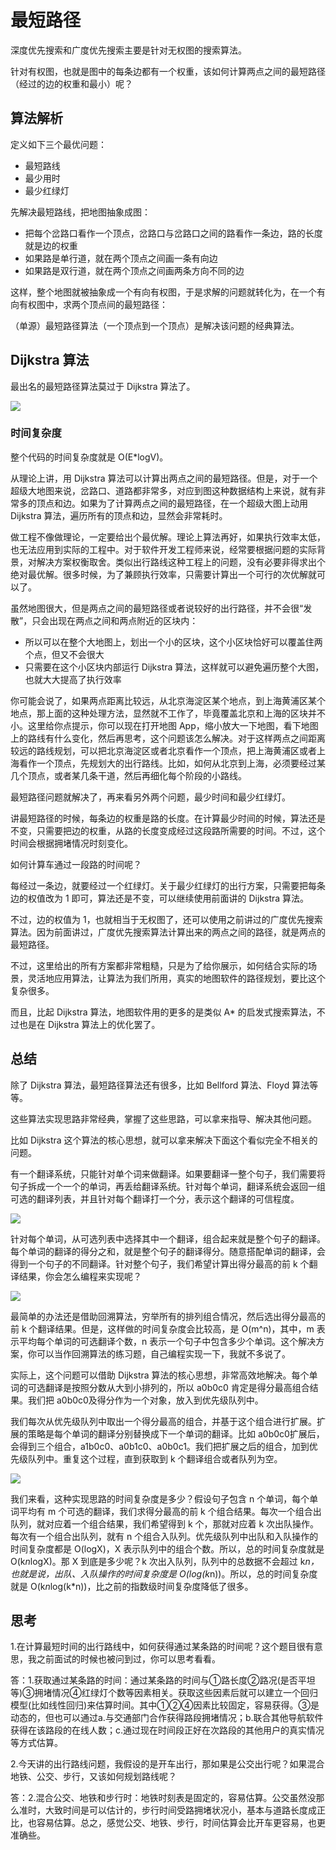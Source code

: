 # 最短路径

深度优先搜索和广度优先搜索主要是针对无权图的搜索算法。

针对有权图，也就是图中的每条边都有一个权重，该如何计算两点之间的最短路径（经过的边的权重和最小）呢？

## 算法解析

定义如下三个最优问题：

- 最短路线
- 最少用时
- 最少红绿灯

先解决最短路线，把地图抽象成图：

- 把每个岔路口看作一个顶点，岔路口与岔路口之间的路看作一条边，路的长度就是边的权重
- 如果路是单行道，就在两个顶点之间画一条有向边
- 如果路是双行道，就在两个顶点之间画两条方向不同的边

这样，整个地图就被抽象成一个有向有权图，于是求解的问题就转化为，在一个有向有权图中，求两个顶点间的最短路径：

<!-- TODO -->

（单源）最短路径算法（一个顶点到一个顶点）是解决该问题的经典算法。

## Dijkstra 算法

最出名的最短路径算法莫过于 Dijkstra 算法了。

<!-- TODO 代码 -->

![](@imgs/e20907173c458fac741e556c947bb9a9.jpg)

### 时间复杂度

整个代码的时间复杂度就是 O(E*logV)。

从理论上讲，用 Dijkstra 算法可以计算出两点之间的最短路径。但是，对于一个超级大地图来说，岔路口、道路都非常多，对应到图这种数据结构上来说，就有非常多的顶点和边。如果为了计算两点之间的最短路径，在一个超级大图上动用 Dijkstra 算法，遍历所有的顶点和边，显然会非常耗时。

做工程不像做理论，一定要给出个最优解。理论上算法再好，如果执行效率太低，也无法应用到实际的工程中。对于软件开发工程师来说，经常要根据问题的实际背景，对解决方案权衡取舍。类似出行路线这种工程上的问题，没有必要非得求出个绝对最优解。很多时候，为了兼顾执行效率，只需要计算出一个可行的次优解就可以了。

虽然地图很大，但是两点之间的最短路径或者说较好的出行路径，并不会很“发散”，只会出现在两点之间和两点附近的区块内：

- 所以可以在整个大地图上，划出一个小的区块，这个小区块恰好可以覆盖住两个点，但又不会很大
- 只需要在这个小区块内部运行 Dijkstra 算法，这样就可以避免遍历整个大图，也就大大提高了执行效率

你可能会说了，如果两点距离比较远，从北京海淀区某个地点，到上海黄浦区某个地点，那上面的这种处理方法，显然就不工作了，毕竟覆盖北京和上海的区块并不小。这里给你点提示，你可以现在打开地图 App，缩小放大一下地图，看下地图上的路线有什么变化，然后再思考，这个问题该怎么解决。对于这样两点之间距离较远的路线规划，可以把北京海淀区或者北京看作一个顶点，把上海黄浦区或者上海看作一个顶点，先规划大的出行路线。比如，如何从北京到上海，必须要经过某几个顶点，或者某几条干道，然后再细化每个阶段的小路线。

最短路径问题就解决了，再来看另外两个问题，最少时间和最少红绿灯。

讲最短路径的时候，每条边的权重是路的长度。在计算最少时间的时候，算法还是不变，只需要把边的权重，从路的长度变成经过这段路所需要的时间。不过，这个时间会根据拥堵情况时刻变化。

如何计算车通过一段路的时间呢？

每经过一条边，就要经过一个红绿灯。关于最少红绿灯的出行方案，只需要把每条边的权值改为 1 即可，算法还是不变，可以继续使用前面讲的 Dijkstra 算法。

不过，边的权值为 1，也就相当于无权图了，还可以使用之前讲过的广度优先搜索算法。因为前面讲过，广度优先搜索算法计算出来的两点之间的路径，就是两点的最短路径。

不过，这里给出的所有方案都非常粗糙，只是为了给你展示，如何结合实际的场景，灵活地应用算法，让算法为我们所用，真实的地图软件的路径规划，要比这个复杂很多。

而且，比起 Dijkstra 算法，地图软件用的更多的是类似 A* 的启发式搜索算法，不过也是在 Dijkstra 算法上的优化罢了。

## 总结

除了 Dijkstra 算法，最短路径算法还有很多，比如 Bellford 算法、Floyd 算法等等。

这些算法实现思路非常经典，掌握了这些思路，可以拿来指导、解决其他问题。

比如 Dijkstra 这个算法的核心思想，就可以拿来解决下面这个看似完全不相关的问题。

有一个翻译系统，只能针对单个词来做翻译。如果要翻译一整个句子，我们需要将句子拆成一个一个的单词，再丢给翻译系统。针对每个单词，翻译系统会返回一组可选的翻译列表，并且针对每个翻译打一个分，表示这个翻译的可信程度。

![](@imgs/91b68e47e0d8521cb3ce66bb9827c767.jpg)

针对每个单词，从可选列表中选择其中一个翻译，组合起来就是整个句子的翻译。每个单词的翻译的得分之和，就是整个句子的翻译得分。随意搭配单词的翻译，会得到一个句子的不同翻译。针对整个句子，我们希望计算出得分最高的前 k 个翻译结果，你会怎么编程来实现呢？

![](@imgs/769cab20f6a50c0b7a4ed571c9f28a53.jpg)

最简单的办法还是借助回溯算法，穷举所有的排列组合情况，然后选出得分最高的前 k 个翻译结果。但是，这样做的时间复杂度会比较高，是 O(m^n)，其中，m 表示平均每个单词的可选翻译个数，n 表示一个句子中包含多少个单词。这个解决方案，你可以当作回溯算法的练习题，自己编程实现一下，我就不多说了。

实际上，这个问题可以借助 Dijkstra 算法的核心思想，非常高效地解决。每个单词的可选翻译是按照分数从大到小排列的，所以 a0​b0​c0​ 肯定是得分最高组合结果。我们把 a0​b0​c0​ 及得分作为一个对象，放入到优先级队列中。

我们每次从优先级队列中取出一个得分最高的组合，并基于这个组合进行扩展。扩展的策略是每个单词的翻译分别替换成下一个单词的翻译。比如 a0​b0​c0​ 扩展后，会得到三个组合，a1​b0​c0​、a0​b1​c0​、a0​b0​c1​。我们把扩展之后的组合，加到优先级队列中。重复这个过程，直到获取到 k 个翻译组合或者队列为空。

![](@imgs/e71f307ca575d364ba2b23a022779f6c.jpg)

我们来看，这种实现思路的时间复杂度是多少？假设句子包含 n 个单词，每个单词平均有 m 个可选的翻译，我们求得分最高的前 k 个组合结果。每次一个组合出队列，就对应着一个组合结果，我们希望得到 k 个，那就对应着 k 次出队操作。每次有一个组合出队列，就有 n 个组合入队列。优先级队列中出队和入队操作的时间复杂度都是 O(logX)，X 表示队列中的组合个数。所以，总的时间复杂度就是 O(k*n*logX)。那 X 到底是多少呢？k 次出入队列，队列中的总数据不会超过 k*n，也就是说，出队、入队操作的时间复杂度是 O(log(k*n))。所以，总的时间复杂度就是 O(k*n*log(k*n))，比之前的指数级时间复杂度降低了很多。

## 思考

1.在计算最短时间的出行路线中，如何获得通过某条路的时间呢？这个题目很有意思，我之前面试的时候也被问到过，你可以思考看看。

答：1.获取通过某条路的时间：通过某条路的时间与①路长度②路况(是否平坦等)③拥堵情况④红绿灯个数等因素相关。获取这些因素后就可以建立一个回归模型(比如线性回归)来估算时间。其中①②④因素比较固定，容易获得。③是动态的，但也可以通过a.与交通部门合作获得路段拥堵情况；b.联合其他导航软件获得在该路段的在线人数；c.通过现在时间段正好在次路段的其他用户的真实情况等方式估算。

2.今天讲的出行路线问题，我假设的是开车出行，那如果是公交出行呢？如果混合地铁、公交、步行，又该如何规划路线呢？

答：2.混合公交、地铁和步行时：地铁时刻表是固定的，容易估算。公交虽然没那么准时，大致时间是可以估计的，步行时间受路拥堵状况小，基本与道路长度成正比，也容易估算。总之，感觉公交、地铁、步行，时间估算会比开车更容易，也更准确些。
